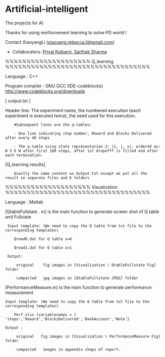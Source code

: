 # Artificial-intelligent

The projects for AI



Thanks for using reinforcement learning to solve PD world !

Contact XiaoyangLi (xiaoyang.rebecca.li@gmail.com)

- Collaborators: [Priyal Kulkarni
](https://www.linkedin.com/in/priyal-kulkarni-1205/),[Sarthak Sharma](https://www.linkedin.com/in/sarthak-sharma-uh/)


%%%%%%%%%%%%%%%%%%%%   Q_learning    %%%%%%%%%%%%%%%%%%%%%%%%%%%%%%%%%%



Language         :  C++ 


Program compiler :  GNU GCC (IDE-codeblocks) http://www.codeblocks.org/downloads


[ output.txt ]
        
Header line: The experiment name, the numbered execution (each experiment is executed twice), the seed used for this execution.

		#Subsequent lines are the q-tables:

		- One line indicating step number, Reward and Blocks Delivered after every 40 steps

		- The q-table using state representation 2: (i, j, x), ordered as: N S E W after first 100 steps, after 1st dropofff is filled and after each termination.

[Q_learning results]
           
	    Exactly the same content as Output.txt except we put all the result in separate files and 6 folders

						


%%%%%%%%%%%%%%%%%%%%   Visualization %%%%%%%%%%%%%%%%%%%%%%%%%%%%%%%%%%

Language         :  Matlab

[QtableFullstate . m] is the main function to generate screen shot of Q table and Fullstate

     Input template: (We need to copy the Q table from txt file to the corresponding templates)

		Qread0.dat for Q table x=0
 
		Qread1.dat for Q table x=1
 
     Output:

         original    fig images in [Visualization \ QtableFullstate Fig] folder

         compacted   jpg images in [QtableFullstate JPEG] folder 


[PerformanceMeasure.m] is the main function to generate performance measurement
 
    Input template: (We need to copy the Q table from txt file to the corresponding templates)

		Perf.xlsx (variablenames = { 'steps','Reward','BlocksDelivered','BankAccount','Note'}

    Output :
 
         original   fig images in [Visualization \ PerformanceMeasure Fig] folder
 
         compacted   images in appendix chaps of report.
